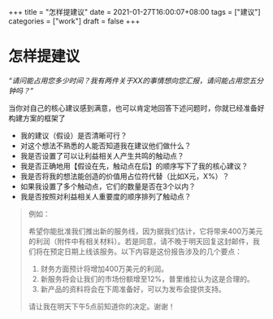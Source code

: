 +++
title = "怎样提建议"
date = 2021-01-27T16:00:07+08:00
tags = ["建议"]
categories = ["work"]
draft = false
+++

# 怎样提建议

_“请问能占用您多少时间？我有两件关于XX的事情想向您汇报，请问能占用您五分钟吗？”_

当你对自己的核心建议感到满意，也可以肯定地回答下述问题时，你就已经准备好构建方案的框架了

- 我的建议（假设）是否清晰可行？
- 对这个想法不熟悉的人能否知道我在建议他们做什么？
- 我是否设置了可以让利益相关人产生共鸣的触动点？
- 我是否正确地用【假设在先，触动点在后】的顺序写下了我的核心建议？
- 我是否将我的想法能创造的价值用占位符代替（比如X元，X%）？
- 如果我设置了多个触动点，它们的数量是否在3个以内？
- 我是否按照对利益相关人重要度的顺序排列了触动点？

> 例如：
>
> 希望你能批准我们推出新的服务线，因为据我们估计，它将带来400万美元的利润（附件中有相关材料）。若是同意，请不晚于明天回复这封邮件，我们将在预定日期上线该服务。以下内容是这份报告涉及的几个要点：
>
> 1. 财务方面预计将增加400万美元的利润。
> 2. 新服务将会让我们的市场份额增至12%，普里维拉认为这是合理的。
> 3. 新产品的资料将会在下周准备好，可以为发布会提供支持。
>
> 请让我在明天下午5点前知道你的决定。谢谢！